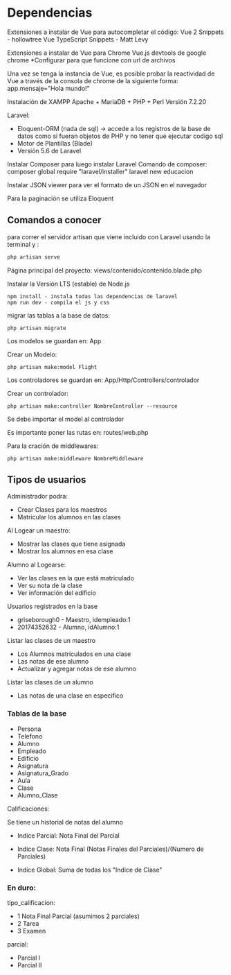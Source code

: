 # Dependencias

Extensiones a instalar de Vue para autocompletar el código:
Vue 2 Snippets - hollowtree
Vue TypeScript Snippets - Matt Levy


Extensiones a instalar de Vue para Chrome
Vue.js devtools de google chrome
*Configurar para que funcione con url de archivos


Una vez se tenga la instancia de Vue, es posible probar la reactividad de Vue
a través de la consola de chrome de la siguiente forma:
app.mensaje="Hola mundo!"


Instalación de XAMPP Apache + MariaDB + PHP + Perl
Versión 7.2.20


Laravel:
- Eloquent-ORM (nada de sql) -> accede a los registros de la base de datos como si fueran 
objetos de PHP y no tener que ejecutar codigo sql
- Motor de Plantillas (Blade)
- Versión 5.6 de Laravel


Instalar Composer para luego instalar Laravel
Comando de composer:
composer global require "laravel/installer"
laravel new educacion


Instalar JSON viewer para ver el formato de un JSON en el navegador


Para la paginación se utiliza Eloquent

## Comandos a conocer

para correr el servidor artisan que viene incluido con Laravel usando la terminal y :
```bash
php artisan serve
```

Página principal del proyecto:
views/contenido/contenido.blade.php


Instalar la Versión LTS (estable) de Node.js
```
npm install - instala todas las dependencias de laravel
npm run dev - compila el js y css
```

migrar las tablas a la base de datos:
```
php artisan migrate
```

Los modelos se guardan en: App


Crear un Modelo:
```
php artisan make:model Flight
```

Los controladores se guardan en: App/Http/Controllers/controlador


Crear un controlador:
```
php artisan make:controller NombreController --resource
```

Se debe importar el model al controlador


Es importante poner las rutas en:
routes/web.php


Para la cración de middlewares:
```
php artisan make:middleware NombreMiddleware
```

## Tipos de usuarios
Administrador podra:
  * Crear Clases para los maestros
  * Matricular los alumnos en las clases


Al Logear un maestro:
  * Mostrar las clases que tiene asignada
  * Mostrar los alumnos en esa clase


Alumno al Logearse:
  * Ver las clases en la que está matriculado
  * Ver su nota de la clase
  * Ver información del edificio


Usuarios registrados en la base
  * griseborough0 - Maestro, idempleado:1
  * 20174352632 - Alumno, idAlumno:1
  

Listar las clases de un maestro
  * Los Alumnos matriculados en una clase
  * Las notas de ese alumno
  * Actualizar y agregar notas de ese alumno


Listar las clases de un alumno
  * Las notas de una clase en especifico


### Tablas de la base
* Persona
* Telefono
* Alumno
* Empleado
* Edificio
* Asignatura
* Asignatura_Grado
* Aula
* Clase
* Alumno_Clase


Calificaciones:


Se tiene un historial de notas del alumno 

* Indice Parcial: Nota Final del Parcial

* Indice Clase: Nota Final (Notas Finales del Parciales)/(Numero de Parciales)

* Indice Global: Suma de todas los "Indice de Clase"


### En duro:
tipo_calificacion:
* 1 Nota Final Parcial (asumimos 2 parciales)
* 2 Tarea
* 3 Examen


parcial: 
* Parcial I
* Parcial II